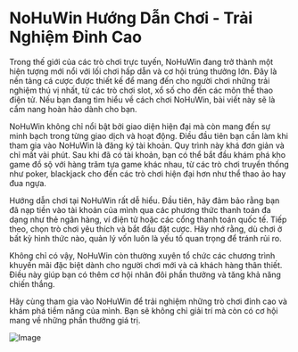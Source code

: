 # NoHuWin Hướng Dẫn Chơi - Trải Nghiệm Đỉnh Cao

Trong thế giới của các trò chơi trực tuyến, NoHuWin đang trở thành một hiện tượng mới nổi với lối chơi hấp dẫn và cơ hội trúng thưởng lớn. Đây là nền tảng cá cược được thiết kế để mang đến cho người chơi những trải nghiệm thú vị nhất, từ các trò chơi slot, xổ số cho đến các môn thể thao điện tử. Nếu bạn đang tìm hiểu về cách chơi NoHuWin, bài viết này sẽ là cẩm nang hoàn hảo dành cho bạn.

NoHuWin không chỉ nổi bật bởi giao diện hiện đại mà còn mang đến sự minh bạch trong từng giao dịch và hoạt động. Điều đầu tiên bạn cần làm khi tham gia vào NoHuWin là đăng ký tài khoản. Quy trình này khá đơn giản và chỉ mất vài phút. Sau khi đã có tài khoản, bạn có thể bắt đầu khám phá kho game đồ sộ với hàng trăm tựa game khác nhau, từ các trò chơi truyền thống như poker, blackjack cho đến các trò chơi hiện đại hơn như thể thao ảo hay đua ngựa.

Hướng dẫn chơi tại NoHuWin rất dễ hiểu. Đầu tiên, hãy đảm bảo rằng bạn đã nạp tiền vào tài khoản của mình qua các phương thức thanh toán đa dạng như thẻ ngân hàng, ví điện tử hoặc các cổng thanh toán quốc tế. Tiếp theo, chọn trò chơi yêu thích và bắt đầu đặt cược. Hãy nhớ rằng, dù chơi ở bất kỳ hình thức nào, quản lý vốn luôn là yếu tố quan trọng để tránh rủi ro.

Không chỉ có vậy, NoHuWin còn thường xuyên tổ chức các chương trình khuyến mãi đặc biệt dành cho người chơi mới và cả khách hàng thân thiết. Điều này giúp bạn có thêm cơ hội nhân đôi phần thưởng và tăng khả năng chiến thắng.

Hãy cùng tham gia vào NoHuWin để trải nghiệm những trò chơi đỉnh cao và khám phá tiềm năng của mình. Bạn sẽ không chỉ giải trí mà còn có cơ hội mang về những phần thưởng giá trị. 

![Image](https://github.com/user-attachments/assets/bd51ea9f-0666-407b-a7a7-98ead6de688c)